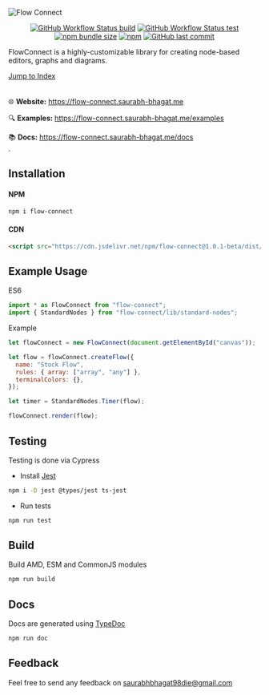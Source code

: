 ![Flow Connect](https://raw.githubusercontent.com/saurabh-prosoft/flow-connect/master/media/flow-connect-index.png)

<p align="center">
<a href="https://github.com/saurabh-prosoft/flow-connect/actions/workflows/build.yml"><img alt="GitHub Workflow Status build" src="https://img.shields.io/github/workflow/status/saurabh-prosoft/flow-connect/build?color=rgb%2880%2C%20128%2C%20230%29&label=Build&logo=data%3Aimage%2Fpng%3Bbase64%2CiVBORw0KGgoAAAANSUhEUgAAABgAAAAYCAYAAADgdz34AAAAAXNSR0IArs4c6QAAAARnQU1BAACxjwv8YQUAAAAJcEhZcwAAA8YAAAPGAYPaPwEAAALHSURBVEhLpZVLaBNRFIaTO0km79Jiq9WFoFLQqisLLtKCj41CwZUaLQhuorVpEQqWgi9su1AUakLTnQ%2FiQi2lWpUK1pWIK7tTfGItaZqmJjUamqSdGc%2FJ3JnmMZlM7Adhzn9yuWfuf8%2B9o9flo7%2F%2BKNZNiMFtNLG7GYOJSaeS31aW0y%2F%2BLEaG%2Bzw7PtBxmiH0KSGwFvuU2epowMkxwZptW22OGu%2F6TQ3v%2B4OhC5AqfClVFAcPjmcOMIxxHEKLmFnlb2LhSs%2Fx2qtUlgUL4E%2FIqhxokScQ2sSMDBeP%2FnRdPLX5nSjVIeg5THaQapmuVtMkxy0fgTApZmQYq70ardIEwQ2FNx3DN6Y5GSjyShD4AJUyjIHdf7rnYZF9ShDsFnja0PPCIr7nXJteT85TKWMwmpyR0Kc6KlUhUrcAFvRcsotOfgdC6f88VjLpwg5UhGCf0xjBlYzB5Ddg8rugDWI6H57nlvbsc0epVIXgIaKxhA0m74an4psjmVTy67P7l5aoVIXgCRV4Lk21JsxW566j7X4fhGVtInj8E4uRy1Rrpqqm%2Fmx%2FcLZskawNr0dvvW1p7RBMrLUZpKbNQ8wWR5PrkKfuV%2BTHxNzMx6LDiuRdFdfuTe%2FFQ4R9jq2IOdxQ9BxtyQ5SIBELB3rbNnZAyIuZVRTvIjxE2OfYitgtuKHoOdpChxQBRYagiBfCvCKKBUpA0HMo0k51EYn4XOBxwOudejPC0VRFBRAyEJz1O9VWAkV6T9bLdpXs9RIIuKHbdjbXsrDBNJcHfE%2BaXIfPrJscvTkBUqh0BRK4Eh%2BsRM2uoZHhrs7%2FLYCQgQdhv7N6Q0m7fsfCg5ValIsQm58Gu1rALruiXXCvNa5lBRK4ktuwknNUZ4Hzk5oPfTmm%2BdSqwEPXdKLnVNPJP7v7PNufrsWiXIR4dObllkZXFdqyEP5%2BAu44%2BJ7rdP8A6%2B0F%2F5Il90QAAAAASUVORK5CYII%3D&style=flat-square"></a>
<a href="https://github.com/saurabh-prosoft/flow-connect/actions/workflows/test.yml"><img alt="GitHub Workflow Status test" src="https://img.shields.io/github/workflow/status/saurabh-prosoft/flow-connect/test?color=%23ebe45b&label=Test&logo=data%3Aimage%2Fpng%3Bbase64%2CiVBORw0KGgoAAAANSUhEUgAAABgAAAAYCAYAAADgdz34AAAAAXNSR0IArs4c6QAAAARnQU1BAACxjwv8YQUAAAAJcEhZcwAAA7EAAAOxAfWD7UkAAAKbSURBVEhLY2TAA25eCmkUEmKvg3IxwO%2Ff%2F769%2F%2FBTUdtw3SuoEAZggtJYwZ%2B%2F%2F%2F9BmVgBExMjw8OHX%2F5DuVgBM5TGCkRFOI5ycrEwiotx2v%2F48beXhYXJGyg8A4gLQPLfvv0RNrPZ9B7ExgXw%2BqCx9fyfX7%2F%2B%2FgCx%2F%2F%2F%2F%2F1NUZukHIPMjiA8CihqrPkOZOAFeC6gBRoIFeNMIYUDQAnU1fgcQ%2FevXP1AEMzx99u33v3%2F%2Fv4PYwHxiBaLxAbwWHN3vY83NzeoMTEkf1214MB8kZmC2%2FisweU4Hsbm4WNqAFN7Mis8CRhlp7hpGRgamN29%2BTi%2BrPv0GKs5w%2FuK7jp8%2F%2F75lZ2e227%2FLyw0qjBXgtODSmUALTk4Wd2DQfNm%2B60kfVBgMgsL3vP746Xcf0HJGDTX%2Brj3bPVmgUhgApwX8fGy1IAOAZc3MiprTr6HCcPD8%2BbeJwLh4BczdeiLC7KFQYQyA1YJLpwPNgOHrCTTgx81bH0HhzYaOXby2%2F756%2FUMzkM3Az8%2FeeHivNzuIjQ6wRtDTe5Fb2diYvIDMf3%2F%2F%2Fv8KEcUEwOKDCegDbhD746dfuSpaq6eAJZAARmEHTHpmwJTTAQoeIJcRWGKy48Eg34ABMxOjobw876ztO5%2F8ggqBAUYQ8fGxgsIeX%2BrCClhZmSSdHaXyoVw4QDFo%2BSJHPaCXQUFDFgBGdsmhPd5iUC4YoFigrydUBaRIdj0MAIOMX1iIvQzKBQO4YUDXawkJsodAuWQDAUH2rKvngxWhXIQFNlbiLczMjHhrOGIAGysTJwcHM7weh1nABMz2TlA2xQBogS%2BQAmcBmAXA9P7vKZRNOfjPAMr54IIeHkR3730O%2B%2FT59wFgxvoLFSIZgPR%2B%2F%2F732PkLbyMgIgwMAInr01kqeGszAAAAAElFTkSuQmCC&style=flat-square"></a>
<a href="https://bundlephobia.com/package/flow-connect"><img alt="npm bundle size" src="https://img.shields.io/bundlephobia/min/flow-connect?color=e88300&label=Minified%20Size&logo=data%3Aimage%2Fpng%3Bbase64%2CiVBORw0KGgoAAAANSUhEUgAAABgAAAAYCAYAAADgdz34AAAAAXNSR0IArs4c6QAAAARnQU1BAACxjwv8YQUAAAAJcEhZcwAAA60AAAOtAWfgcvQAAAM5SURBVEhLrZZZSFRRHMa%2FWRx1phzXkNSISsyIfAiSIKKFKKmEyCgipF6KoO2hwhZSSAvnzZIeNCuQAn3IkgqiIizbbXloMcU2xtSh0nGZfek7d44XLXUs%2FcHlnPM%2FZ%2Ba7%2F%2B3MaECu5CMtNRbb46KxJFKPl%2B123FxejifcCoj9iaAIDHJ7N2bOTkBhdAS2efx42%2BOE5csv1G6ogl8eMfDx8gkqq3EwTGCQhr1YPDsRVXotMl1ePPAFcM%2BgR75Og2mBIBwDHtz90IWzFH4mPzIqOjkO49JzWN0%2BnM9KQYzJgDyGbYVOi3itBpEcTdxrdvrQWP0CHfIjozKiB0PQvivAximROE%2BRGGH4OYAWil52eOGmN22PPqFxVy06ldMjMKbA%2ByPYx7AkdfbhxqwEXIvQIVluqVDE4%2FDg6udf2L%2FqHGzSrKKV44gwydOZ8O0z4lD20YbNIjRyS4VhM3j9yEo04WjhGpikWWVMgZI7sHgDCFAkOz0JNd%2B6UezyoVVuq5ijkR6lR9raeX97GC4H6DyJbg6xYh4MwsceKY43YpvRgDnCNhR60sVQrVx6Bu%2BkaWwPBE4vPskpNBroU8w40e1EE0tXCKv0ufHSasdxvsQaLtUXDyvABNbxae53w8ov%2FU4RLUW20NbOBPvkMUyNxMJUMywUEm%2BvNmJYgbafKGcVHWYekt%2B0o0iaEROF%2BcyHWy4VWGVxC6bj6v09WCRN4QVyK9FT8xq3ux34sLMGt6RZwRgxvGr8QfjplXtOIipL14eaOKyAoKwBnmYb8r%2FbQ3XOcu1VNv6APaPrcaCu14Xq1XORLWzjEhDkXcQbDl7moqm5C%2BUh698kx2AHvZh5qF45P36BQewubGVlVdALu92Ju9KswlL9ykJozclEhliH7YPReHUQW9h433gh1rMAEqRZgSK30oqQy6n%2FvwUG%2BXgMBeYonKZXdl4bGnkpBpmzJcvO4vE%2Fh%2BhPMkpQautDAa8KY0cvLkizht2eIyYTFiDBBRaUvrJi048BPGV47MLIapomxskQUFhbgevrKlDHUCmXYZwxVNKTJiDxsNm%2BiAnvq4dinGwB8E%2FCKd5Z%2FS228L%2FX%2Fw3vogOhGfAbGlQngDQ0apcAAAAASUVORK5CYII%3D&style=flat-square"></a>
<a href="https://www.npmjs.com/package/flow-connect"><img alt="npm" src="https://img.shields.io/npm/v/flow-connect?color=brightgreen&label=NPM&logo=data%3Aimage%2Fpng%3Bbase64%2CiVBORw0KGgoAAAANSUhEUgAAABgAAAAYCAYAAADgdz34AAAAAXNSR0IArs4c6QAAAARnQU1BAACxjwv8YQUAAAAJcEhZcwAABpAAAAaQAeEfw3UAAADISURBVEhLY2QAAp1nfJr%2FGRg6gExnIOYGiVEAvgLxXiAuuyr16SajNtBwIOc4EPMDMTXBeyC2ZAISIJdT23AQEATiDpAPvgAZlAYLLvAF5ANaGQ4CPCALaApGLSAIaG4BKJkCMzHJAJQxn0CYcCADxJYQJgKQa0EYsBhYDWWDAdCcUCC1CsJDgNFIJghGLSAIhocFoDqUVgBc4YAqaFqBvSALyoAYVEFTGwDN%2FF%2FOBGpaADkWQLwBiEH1M6UAZMZGILa8KvX5JgDWcitjIQx38wAAAABJRU5ErkJggg%3D%3D&style=flat-square"></a>
<a href="https://github.com/saurabh-prosoft/flow-connect/commits/master"><img alt="GitHub last commit" src="https://img.shields.io/github/last-commit/saurabh-prosoft/flow-connect?color=lightgrey&label=Last%20Commit&logo=data%3Aimage%2Fpng%3Bbase64%2CiVBORw0KGgoAAAANSUhEUgAAABgAAAAYCAYAAADgdz34AAAAAXNSR0IArs4c6QAAAARnQU1BAACxjwv8YQUAAAAJcEhZcwAADsMAAA7DAcdvqGQAAAI9SURBVEhLzZZNSFRRGIbHBDHdiQm5CcNIMEOcEWwRkm3E1lI7FQOX0tptIIhgIIKKrlo0tHBThEGFOwVnXGggRi50oag7kYJ%2BHJ%2F3nDuXM%2BM91xFc%2BMLDd36%2F852f%2B82UJWKUyWSaMc%2BhE5qgBqRD%2BA5fIZ1KpXbVGKXIBXAsZ%2BPQA7FBoH%2BQhpH8Qsyvw3yCv%2Bcm0zmImYSbpqF0HcMQfAPt7AEURofzEcxrW4tULrC%2BXal%2FH%2BpNDd0IrJz3Y6Kcr4EiuweVAY3wElbBlRYOnUsmEpw3YDagWvVAv2AY5jnbfOQFymazZblcboCijrTKNBYpv4NRcJ3%2Fhm4cz%2FmcS8lkUn0fwP%2BKiP4OdhvKTYvVEI5ng7JXzL2F0YW2mIYIaQcvwHW%2BBXO2eKEWwetc0gJ6Tv8dJoj%2BFFuK%2FoA7t5gVHZEuOnxNOFdHyWK%2Bu%2FsCXdbX9VT%2BO7iybbq%2BNFd3sEy53TZFapWBj4JyrPClL37K1ozGdLkdoFV9VMCF4quWr1fgzl0PX49HSh%2FdthgvUoZy031bM1J2%2FRi3wA94yvEc2apfHM1jzBtbCzXD3JO4BZRCepnsHaNkR78i1xft%2Fn4cgPKbyUXeZBZIxzQNX2AHNF6LPwFdahu40qt7RvSfVSleYA9uQ9wPiuTrV4pRogxzmbt9RdoKfXCihgjJsc%2B5LrXXdS5pgRXIgrlQeEv5IbyHUpKexmhsC3MXTIsjXzRGHN9djNJ5F%2BgvTC1IelmbsATvcPxTjeeVSJwBR3%2BzVV1X6owAAAAASUVORK5CYII%3D&style=flat-square"></a>
</p>

FlowConnect is a highly-customizable library for creating node-based editors, graphs and diagrams.

[Jump to Index](modules.html)
\
\
\
:globe_with_meridians: **Website:** https://flow-connect.saurabh-bhagat.me

:mag: **Examples:** https://flow-connect.saurabh-bhagat.me/examples

:books: **Docs:** https://flow-connect.saurabh-bhagat.me/docs
\
\.

## Installation

#### NPM

```bash
npm i flow-connect
```

#### CDN

```html
<script src="https://cdn.jsdelivr.net/npm/flow-connect@1.0.1-beta/dist/flow-connect.js"></script>
```

## Example Usage

ES6

```js
import * as FlowConnect from "flow-connect";
import { StandardNodes } from "flow-connect/lib/standard-nodes";
```

Example

```js
let flowConnect = new FlowConnect(document.getElementById("canvas"));

let flow = flowConnect.createFlow({
  name: "Stock Flow",
  rules: { array: ["array", "any"] },
  terminalColors: {},
});

let timer = StandardNodes.Timer(flow);

flowConnect.render(flow);
```

## Testing

Testing is done via Cypress

- Install [Jest](https://jestjs.io/docs/getting-started)

```bash
npm i -D jest @types/jest ts-jest
```

- Run tests

```bash
npm run test
```

## Build

Build AMD, ESM and CommonJS modules

```bash
npm run build
```

## Docs

Docs are generated using [TypeDoc](https://typedoc.org/)

```bash
npm run doc
```

## Feedback

Feel free to send any feedback on <saurabhbhagat98die@gmail.com>
